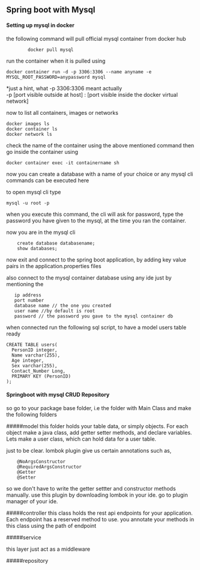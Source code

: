## Spring boot with Mysql

#### Setting up mysql in docker

  the following command will pull official 
  mysql container from docker hub
    
            docker pull mysql
    
  run the container when it is pulled using

    docker container run -d -p 3306:3306 --name anyname -e MYSQL_ROOT_PASSWORD=anypassword mysql  
 
  *just a hint, what -p 3306:3306 meant actually  
  -p [port visible outside at host] : [port visible inside the docker virtual network]
    
  now to list all containers, images or networks
    
    docker images ls
    docker container ls 
    docker network ls
    
   check the name of the container using the above mentioned command
   then go inside the container using
   
    docker container exec -it containername sh
   
   now you can create a database with a name of your choice or 
   any mysql cli commands can be executed here
   
   to open mysql cli type
   
    mysql -u root -p 
  
  when you execute this command, the cli will ask for password, type the password 
  you have given to the mysql, at the time you ran the container.
  
  now you are in the mysql cli

        create database databasename; 
        show databases;
        
  now exit and connect to the spring boot application, by adding key value pairs
  in the application.properties files
  
  also connect to the mysql container database using any ide
  just by mentioning the
        
       ip address
       port number
       database name // the one you created
       user name //by default is root
       password // the password you gave to the mysql container db

when connected run the following sql script, to have a model users table ready

    CREATE TABLE users(
      PersonID integer,
      Name varchar(255),
      Age integer,
      Sex varchar(255),
      Contact_Number Long,
      PRIMARY KEY (PersonID)
    );
    
#### Springboot with mysql CRUD Repository

so go to your package base folder, i.e the folder with Main Class
and make the following folders

#####model
this folder holds your table data, or simply objects. For each object
make a java class, add getter setter methods, and declare variables. 
Lets make a user class, which can hold data for a user table.

just to be clear. lombok plugin give us certain annotations such as,
        
        @NoArgsConstructor
        @RequiredArgsConstructor
        @Getter
        @Setter
 so we don't have to write the getter settter and constructor methods manually.
 use this plugin by downloading lombok in your ide. go to plugin manager of your ide.
        
#####controller
this class holds the rest api endpoints for your application. 
Each endpoint has a reserved method to use. you annotate your methods in 
this class using the path of endpoint 

#####service 

this layer just act as a middleware


#####repository


